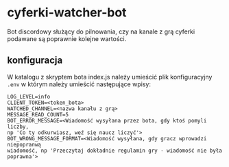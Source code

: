 # cyferki-watcher-bot

Bot discordowy służący do pilnowania, czy na kanale z grą cyferki podawane są poprawnie kolejne wartości.

## konfiguracja

W katalogu z skryptem bota index.js należy umieścić plik konfiguracyjny `.env`
w którym należy umieścić następujące wpisy:

```
LOG_LEVEL=info
CLIENT_TOKEN=<token_bota>
WATCHED_CHANNEL=<nazwa kanału z grą>
MESSAGE_READ_COUNT=5
BOT_ERROR_MESSAGE=<Wiadomość wysyłana przez bota, gdy ktoś pomyli liczby, 
np 'Co ty odkurwiasz, weź się naucz liczyć'>
BOT_WRONG_MESSAGE_FORMAT=<Wiadomość wysyłana, gdy gracz wprowadzi niepopranwą
wiadomość, np 'Przeczytaj dokładnie regulamin gry - wiadomość nie była poprawna'>
```